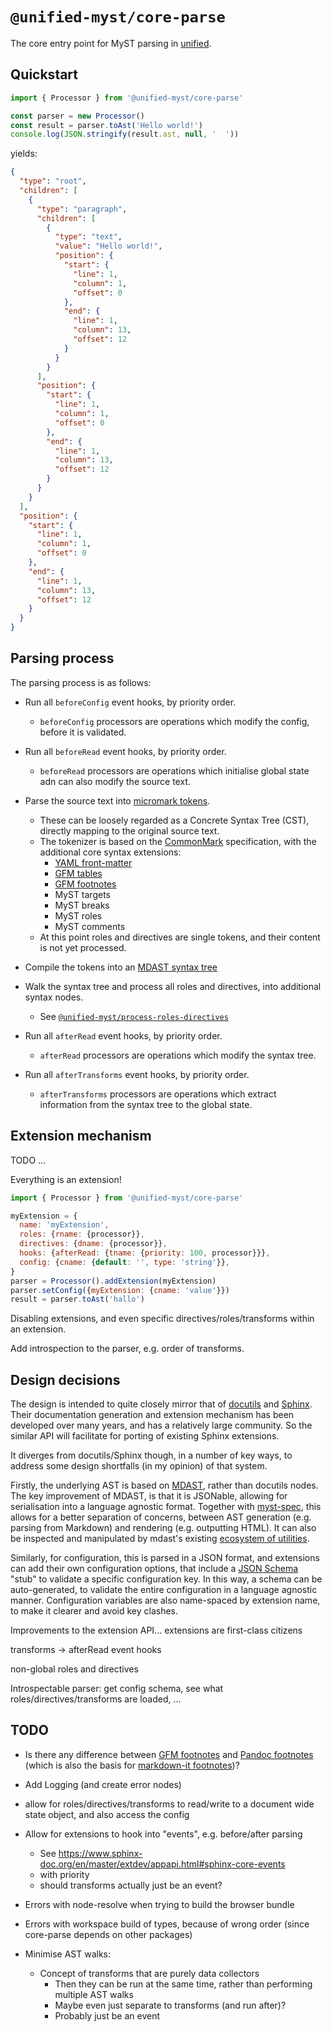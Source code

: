 # `@unified-myst/core-parse`

The core entry point for MyST parsing in [unified](https://unifiedjs.com/).

## Quickstart

```javascript
import { Processor } from '@unified-myst/core-parse'

const parser = new Processor()
const result = parser.toAst('Hello world!')
console.log(JSON.stringify(result.ast, null, '  '))
```

yields:

```json
{
  "type": "root",
  "children": [
    {
      "type": "paragraph",
      "children": [
        {
          "type": "text",
          "value": "Hello world!",
          "position": {
            "start": {
              "line": 1,
              "column": 1,
              "offset": 0
            },
            "end": {
              "line": 1,
              "column": 13,
              "offset": 12
            }
          }
        }
      ],
      "position": {
        "start": {
          "line": 1,
          "column": 1,
          "offset": 0
        },
        "end": {
          "line": 1,
          "column": 13,
          "offset": 12
        }
      }
    }
  ],
  "position": {
    "start": {
      "line": 1,
      "column": 1,
      "offset": 0
    },
    "end": {
      "line": 1,
      "column": 13,
      "offset": 12
    }
  }
}
```

## Parsing process

The parsing process is as follows:

- Run all `beforeConfig` event hooks, by priority order.
  - `beforeConfig` processors are operations which modify the config, before it is validated.

- Run all `beforeRead` event hooks, by priority order.
  - `beforeRead` processors are operations which initialise global state adn can also modify the source text.

- Parse the source text into [micromark tokens](https://github.com/micromark/micromark#parse).
  - These can be loosely regarded as a Concrete Syntax Tree (CST), directly mapping to the original source text.
  - The tokenizer is based on the [CommonMark](https://commonmark.org/) specification, with the additional core syntax extensions:
    - [YAML front-matter](https://pandoc.org/MANUAL.html#extension-yaml_metadata_block)
    - [GFM tables](https://github.github.com/gfm/#tables-extension-)
    - [GFM footnotes](https://docs.github.com/en/get-started/writing-on-github/getting-started-with-writing-and-formatting-on-github/basic-writing-and-formatting-syntax#footnotes)
    - MyST targets
    - MyST breaks
    - MyST roles
    - MyST comments
  - At this point roles and directives are single tokens, and their content is not yet processed.

- Compile the tokens into an [MDAST syntax tree](https://github.com/syntax-tree/mdast)

- Walk the syntax tree and process all roles and directives, into additional syntax nodes.
  - See [`@unified-myst/process-roles-directives`](https://github.com/executablebooks/unified-myst/tree/main/packages/process-roles-directives#readme)

- Run all `afterRead` event hooks, by priority order.
  - `afterRead` processors are operations which modify the syntax tree.

- Run all `afterTransforms` event hooks, by priority order.
  - `afterTransforms` processors are operations which extract information from the syntax tree to the global state.

## Extension mechanism

TODO ...

Everything is an extension!

```javascript
import { Processor } from '@unified-myst/core-parse'

myExtension = {
  name: 'myExtension',
  roles: {rname: {processor}},
  directives: {dname: {processor}},
  hooks: {afterRead: {tname: {priority: 100, processor}}},
  config: {cname: {default: '', type: 'string'}},
}
parser = Processor().addExtension(myExtension)
parser.setConfig({myExtension: {cname: 'value'}})
result = parser.toAst('hallo')
```

Disabling extensions, and even specific directives/roles/transforms within an extension.

Add introspection to the parser, e.g. order of transforms.

## Design decisions

The design is intended to quite closely mirror that of [docutils](https://docutils.sourceforge.io) and [Sphinx](https://www.sphinx-doc.org).
Their documentation generation and extension mechanism has been developed over many years, and has a relatively large community.
So the similar API will facilitate for porting of existing Sphinx extensions.

It diverges from docutils/Sphinx though, in a number of key ways, to address some design shortfalls (in my opinion) of that system.

Firstly, the underlying AST is based on [MDAST](https://github.com/syntax-tree/mdast), rather than docutils nodes.
The key improvement of MDAST, is that it is JSONable, allowing for serialisation into a language agnostic format.
Together with [myst-spec](https://github.com/executablebooks/myst-spec), this allows for a better separation of concerns, between AST generation (e.g. parsing from Markdown) and rendering (e.g. outputting HTML).
It can also be inspected and manipulated by mdast's existing [ecosystem of utilities](https://github.com/syntax-tree/mdast#list-of-utilities).

Similarly, for configuration, this is parsed in a JSON format, and extensions can add their own configuration options, that include a [JSON Schema](https://json-schema.org/) "stub" to validate a specific configuration key.
In this way, a schema can be auto-generated, to validate the entire configuration in a language agnostic manner.
Configuration variables are also name-spaced by extension name, to make it clearer and avoid key clashes.

Improvements to the extension API... extensions are first-class citizens

transforms -> afterRead event hooks

non-global roles and directives

Introspectable parser: get config schema, see what roles/directives/transforms are loaded, ...

## TODO

- Is there any difference between [GFM footnotes](https://docs.github.com/en/get-started/writing-on-github/getting-started-with-writing-and-formatting-on-github/basic-writing-and-formatting-syntax#footnotes) and [Pandoc footnotes](https://pandoc.org/MANUAL.html#footnotes) (which is also the basis for [markdown-it footnotes](https://mdit-py-plugins.readthedocs.io/en/latest/#footnotes))?

- Add Logging (and create error nodes)

- allow for roles/directives/transforms to read/write to a document wide state object, and also access the config

- Allow for extensions to hook into "events", e.g. before/after parsing
  - See <https://www.sphinx-doc.org/en/master/extdev/appapi.html#sphinx-core-events>
  - with priority
  - should transforms actually just be an event?

- Errors with node-resolve when trying to build the browser bundle

- Errors with workspace build of types, because of wrong order (since core-parse depends on other packages)

- Minimise AST walks:
  - Concept of transforms that are purely data collectors
    - Then they can be run at the same time, rather than performing multiple AST walks
    - Maybe even just separate to transforms (and run after)?
    - Probably just be an event
